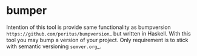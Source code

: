 # bumper

Intention of this tool is provide same functionality as bumpversion `https://github.com/peritus/bumpversion`_ but written in Haskell.
With this tool you may bump a version of your project. Only requirement is to stick with semantic versioning `semver.org`_.
